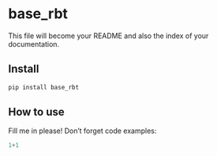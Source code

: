 base_rbt
================

<!-- WARNING: THIS FILE WAS AUTOGENERATED! DO NOT EDIT! -->

This file will become your README and also the index of your
documentation.

## Install

``` sh
pip install base_rbt
```

## How to use

Fill me in please! Don’t forget code examples:

``` python
1+1
```
